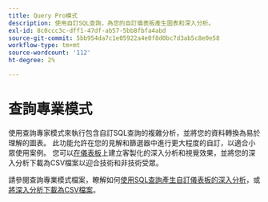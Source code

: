 ```yaml
---
title: Query Pro模式
description: 使用自訂SQL查詢，為您的自訂儀表板產生圖表和深入分析。
exl-id: 8c0ccc3c-dff1-47df-ab57-5bb8fbfa4abd
source-git-commit: 5bb954da7c1e05922a4e0f8d0bc7d3ab5c8e0e58
workflow-type: tm+mt
source-wordcount: '112'
ht-degree: 2%

---
```


# 查詢專業模式

使用查詢專家模式來執行包含自訂SQL查詢的複雜分析，並將您的資料轉換為易於理解的圖表。 此功能允許在您的見解和篩選器中進行更大程度的自訂，以適合小眾使用案例。 您可以[在儀表板](../../../dashboards/data-distiller/customizable-insights/overview.md)上建立客製化的深入分析和視覺效果，並將您的深入分析下載為CSV檔案以迎合技術和非技術受眾。

請參閱查詢專業模式檔案，瞭解如何[使用SQL查詢產生自訂儀表板的深入分析](../../../dashboards/data-distiller/customizable-insights/query-pro-mode.md)，或[將深入分析下載為CSV檔案](../../../dashboards/data-distiller/customizable-insights/view-more.md#download-csv)。
